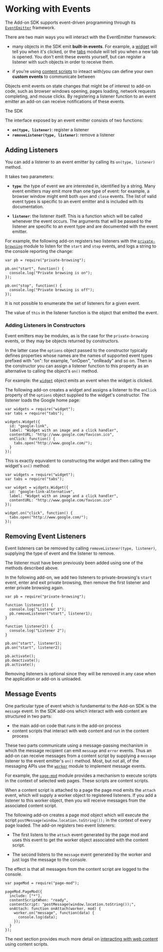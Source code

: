 # Working with Events #

The Add-on SDK supports event-driven programming through its
[`EventEmitter`](packages/api-utils/docs/events.html) framework.

There are two main ways you will interact with the EventEmitter
framework:

* many objects in the SDK emit **built-in events**. For example, a
[widget](packages/addon-kit/docs/widget.html) will tell you when it's clicked,
or the [tabs](packages/addon-kit/docs/tabs.html) module will tell you when a
new tab is opened. You don't emit these events yourself, but can register a
listener with such objects in order to receive them.

* if you're using
[content scripts](dev-guide/addon-development/web-content.html) to inteact with(you can define your own **custom events** to communicate between 

Objects emit
events on state changes that might be of interest to add-on code, such as
browser windows opening, pages loading, network requests completing, and mouse
clicks. By registering a listener function to an event emitter an add-on can
receive notifications of these events.

The SDK

The interface exposed by an event emitter consists of two functions:

* **`on(type, listener)`**: register a listener
* **`removeListener(type, listener)`**: remove a listener

## Adding Listeners ##

You can add a listener to an event emitter by calling its `on(type, listener)`
method.

It takes two parameters:

* **`type`**: the type of event we are interested in, identified by a string.
Many event emitters may emit more than one type of event: for example, a browser
window might emit both `open` and `close` events. The list of valid event types
is specific to an event emitter and is included with its documentation.

* **`listener`**: the listener itself. This is a function which will be called
whenever the event occurs. The arguments that will be passed to the listener
are specific to an event type and are documented with the event emitter.

For example, the following add-on registers two listeners with the
[`private-browsing`](packages/addon-kit/docs/private-browsing.html) module to
listen for the `start` and `stop` events, and logs a string to the console
reporting the change:

    var pb = require("private-browsing");

    pb.on("start", function() {
      console.log("Private browsing is on");
    });

    pb.on("stop", function() {
      console.log("Private browsing is off");
    });

It is not possible to enumerate the set of listeners for a given event.

The value of `this` in the listener function is the object that emitted
the event.

### Adding Listeners in Constructors ###

Event emitters may be modules, as is the case for the
`private-browsing` events, or they may be objects returned by
constructors.

In the latter case the `options` object passed to the constructor typically
defines properties whose names are the names of supported event types prefixed
with "on": for example, "onOpen", "onReady" and so on. Then in the constructor
you can assign a listener function to this property as an alternative to
calling the object's `on()` method.

For example: the [`widget`](packages/addon-kit/docs/widget.html) object emits
an event when the widget is clicked.

The following add-on creates a widget and assigns a listener to the
`onClick` property of the `options` object supplied to the widget's
constructor. The listener loads the Google home page:

    var widgets = require("widget");
    var tabs = require("tabs");

    widgets.Widget({
      id: "google-link",
      label: "Widget with an image and a click handler",
      contentURL: "http://www.google.com/favicon.ico",
      onClick: function() {
        tabs.open("http://www.google.com/");
      }
    });

This is exactly equivalent to constructing the widget and then calling the
widget's `on()` method:

    var widgets = require("widget");
    var tabs = require("tabs");

    var widget = widgets.Widget({
      id: "google-link-alternative",
      label: "Widget with an image and a click handler",
      contentURL: "http://www.google.com/favicon.ico"
    });

    widget.on("click", function() {
      tabs.open("http://www.google.com/");
    });

## Removing Event Listeners ##

Event listeners can be removed by calling `removeListener(type, listener)`,
supplying the type of event and the listener to remove.

The listener must have been previously been added using one of the methods
described above.

In the following add-on, we add two listeners to private-browsing's `start`
event, enter and exit private browsing, then remove the first listener and
enter private browsing again.

    var pb = require("private-browsing");

    function listener1() {
      console.log("Listener 1");
      pb.removeListener("start", listener1);
    }

    function listener2() {
      console.log("Listener 2");
    }

    pb.on("start", listener1);
    pb.on("start", listener2);

    pb.activate();
    pb.deactivate();
    pb.activate();

Removing listeners is optional since they will be removed in any case
when the application or add-on is unloaded.

## Message Events ##

One particular type of event which is fundamental to the Add-on SDK is the
`message` event. In the SDK add-ons which interact with web content are
structured in two parts:

* the main add-on code that runs in the add-on process
* content scripts that interact with web content and run in the content process

These two parts communicate using a message-passing mechanism in which the
message recipient can emit `message` and `error` events. Thus an add-on can
receive messages from a content script by supplying a `message` listener to the
event emitter's `on()` method. Most, but not all, of the messaging APIs use
the [`worker`](packages/api-utils/docs/content/worker.html) module to implement
message events.

For example, the [`page-mod`](packages/addon-kit/docs/page-mod.html) module
provides a mechanism to execute scripts in the context of selected web pages.
These scripts are content scripts.

When a content script is attached to a page the page mod emits the
`attach` event, which will supply a worker object to registered
listeners. If you add a listener to this worker object, then you will receive
messages from the associated content script.

The following add-on creates a page mod object which will execute the script
`postMessage(window.location.toString());` in the context of every page loaded.
The add-on registers two event listeners:

* The first listens to the `attach` event generated by the page mod and
uses this event to get the worker object associated with the content script.

* The second listens to the `message` event generated by the worker and just
logs the message to the console.

The effect is that all messages from the content script are logged to the
console.

    var pageMod = require("page-mod");

    pageMod.PageMod({
      include: ["*"],
      contentScriptWhen: "ready",
      contentScript: "postMessage(window.location.toString());",
      onAttach: function onAttach(worker, mod) {
        worker.on("message", function(data) {
          console.log(data);
        });
      }
    });

The next section provides much more detail on [interacting with web
content](dev-guide/addon-development/web-content.html) using content scripts.
